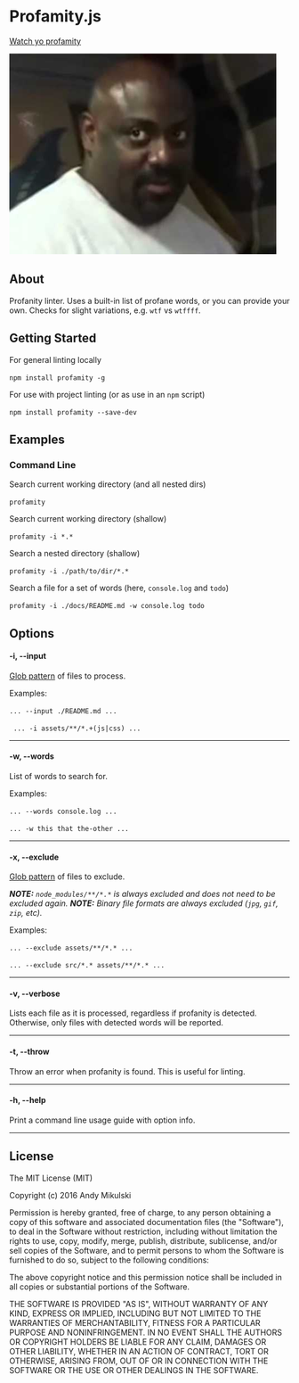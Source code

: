 # Profamity.js
[Watch yo profamity](https://www.youtube.com/watch?v=hpigjnKl7nI)

![Watch yo profamity](profamity.jpg)

## About

Profanity linter. Uses a built-in list of profane words, or you can provide your own. Checks for slight variations, e.g. `wtf` vs `wtffff`.

## Getting Started

For general linting locally

`npm install profamity -g`

For use with project linting (or as use in an `npm` script)

`npm install profamity --save-dev`

## Examples

### Command Line

Search current working directory (and all nested dirs)

`profamity`

Search current working directory (shallow)

`profamity -i *.*`

Search a nested directory (shallow)

`profamity -i ./path/to/dir/*.*`

Search a file for a set of words (here, `console.log` and `todo`)

`profamity -i ./docs/README.md -w console.log todo`


## Options

#### -i, --input
[Glob pattern](https://github.com/isaacs/node-glob) of files to process.

Examples:

`... --input ./README.md ...`

` ... -i assets/**/*.+(js|css) ...`

---

#### -w, --words
List of words to search for.

Examples:

`... --words console.log ...`

`... -w this that the-other ...`

---

#### -x, --exclude
[Glob pattern](https://github.com/isaacs/node-glob) of files to exclude.

_**NOTE:** `node_modules/**/*.*` is always excluded and does not need to be excluded again._
_**NOTE:** Binary file formats are always excluded (`jpg`, `gif`, `zip`, etc)._

Examples:

`... --exclude assets/**/*.* ...`

`... --exclude src/*.* assets/**/*.* ...`

---

#### -v, --verbose
Lists each file as it is processed, regardless if profanity is detected. Otherwise, only files with detected words will be reported.

---

#### -t, --throw
Throw an error when profanity is found. This is useful for linting.

---

#### -h, --help
Print a command line usage guide with option info.

---

## License
The MIT License (MIT)

Copyright (c) 2016 Andy Mikulski

Permission is hereby granted, free of charge, to any person obtaining a copy of this software and associated documentation files (the "Software"), to deal in the Software without restriction, including without limitation the rights to use, copy, modify, merge, publish, distribute, sublicense, and/or sell copies of the Software, and to permit persons to whom the Software is furnished to do so, subject to the following conditions:

The above copyright notice and this permission notice shall be included in all copies or substantial portions of the Software.

THE SOFTWARE IS PROVIDED "AS IS", WITHOUT WARRANTY OF ANY KIND, EXPRESS OR IMPLIED, INCLUDING BUT NOT LIMITED TO THE WARRANTIES OF MERCHANTABILITY, FITNESS FOR A PARTICULAR PURPOSE AND NONINFRINGEMENT. IN NO EVENT SHALL THE AUTHORS OR COPYRIGHT HOLDERS BE LIABLE FOR ANY CLAIM, DAMAGES OR OTHER LIABILITY, WHETHER IN AN ACTION OF CONTRACT, TORT OR OTHERWISE, ARISING FROM, OUT OF OR IN CONNECTION WITH THE SOFTWARE OR THE USE OR OTHER DEALINGS IN THE SOFTWARE.
